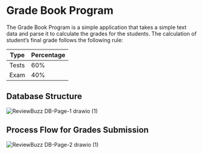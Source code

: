 # Grade Book Program
The Grade Book Program is a simple application that takes a simple text data and parse it to calculate the grades for the students. The calculation of  student’s final grade follows the following rule:

<table>
  <thead>
    <th>Type</th>
    <th>Percentage</th>
  </thead>
  <tbody>
    <tr>
      <td>Tests</td>
      <td>60%</td>
    </tr>
     <tr>
      <td>Exam</td>
      <td>40%</td>
    </tr>
  </tbody>
</table>

## Database Structure
![ReviewBuzz DB-Page-1 drawio (1)](https://user-images.githubusercontent.com/29388777/194011862-79eb0062-64c5-484a-8f66-ddd1214d98f7.png)

## Process Flow for Grades Submission
![ReviewBuzz DB-Page-2 drawio (1)](https://user-images.githubusercontent.com/29388777/194012762-6aa2b709-f2f6-4b9d-8e19-fab68b694998.png)
